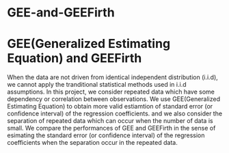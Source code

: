 # GEE-and-GEEFirth
GEE(Generalized Estimating Equation) and GEEFirth
======================================================

When the data are not driven from identical independent distribution (i.i.d), we cannot apply the tranditional statistical methods used in i.i.d assumptions.
In this project, we consider repeated data which have some dependency or correlation between observations. We use GEE(Generalized Estimating Equation) to obtain more valid estiamtion of standard error (or confidence interval) of the regression coefficients. and we also consider the separation of repeated data which can occur when the number of data is small. We compare the performances of GEE and GEEFirth in the sense of esimating the standard error (or confidence interval) of the regression coefficients when the separation occur in the repeated data.
